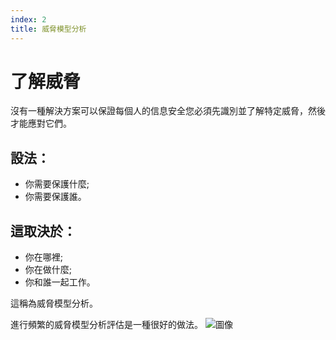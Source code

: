 ```yaml
---
index: 2
title: 威脅模型分析
---
```

# 了解威脅

沒有一種解決方案可以保證每個人的信息安全您必須先識別並了解特定威脅，然後才能應對它們。

## 設法：

*   你需要保護什麼;
*   你需要保護誰。

## 這取決於：

*   你在哪裡;
*   你在做什麼;
*   你和誰一起工作。

這稱為威脅模型分析。

進行頻繁的威脅模型分析評估是一種很好的做法。
![圖像](managing_information2.png)